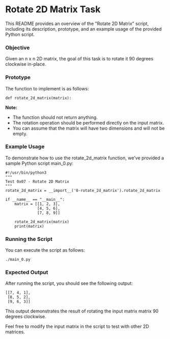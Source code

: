 # Rotate 2D Matrix Task

This README provides an overview of the "Rotate 2D Matrix" script, including its description, prototype, and an example usage of the provided Python script.

### Objective

Given an n x n 2D matrix, the goal of this task is to rotate it 90 degrees clockwise in-place.

### Prototype

The function to implement is as follows:

```
def rotate_2d_matrix(matrix):
```

**Note:**
- The function should not return anything.
- The rotation operation should be performed directly on the input matrix.
- You can assume that the matrix will have two dimensions and will not be empty.

### Example Usage

To demonstrate how to use the rotate_2d_matrix function, we've provided a sample Python script main_0.py:

```
#!/usr/bin/python3
"""
Test 0x07 - Rotate 2D Matrix
"""
rotate_2d_matrix = __import__('0-rotate_2d_matrix').rotate_2d_matrix

if __name__ == "__main__":
    matrix = [[1, 2, 3],
              [4, 5, 6],
              [7, 8, 9]]

    rotate_2d_matrix(matrix)
    print(matrix)
```

### Running the Script

You can execute the script as follows:

```
./main_0.py
```
### Expected Output

After running the script, you should see the following output:

```
[[7, 4, 1],
 [8, 5, 2],
 [9, 6, 3]]
```

This output demonstrates the result of rotating the input matrix matrix 90 degrees clockwise.

Feel free to modify the input matrix in the script to test with other 2D matrices.
